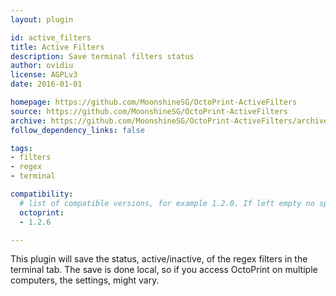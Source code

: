 ```yaml
---
layout: plugin

id: active_filters
title: Active Filters
description: Save terminal filters status
author: ovidiu
license: AGPLv3
date: 2016-01-01

homepage: https://github.com/MoonshineSG/OctoPrint-ActiveFilters
source: https://github.com/MoonshineSG/OctoPrint-ActiveFilters
archive: https://github.com/MoonshineSG/OctoPrint-ActiveFilters/archive/master.zip
follow_dependency_links: false

tags:
- filters
- regex
- terminal

compatibility:
  # list of compatible versions, for example 1.2.0. If left empty no specific version requirement will be assumed
  octoprint:
  - 1.2.6

---
```

This plugin will save the status, active/inactive, of the regex filters in the terminal tab. 
The save is done local, so if you access OctoPrint on multiple computers, the settings, might vary.  

